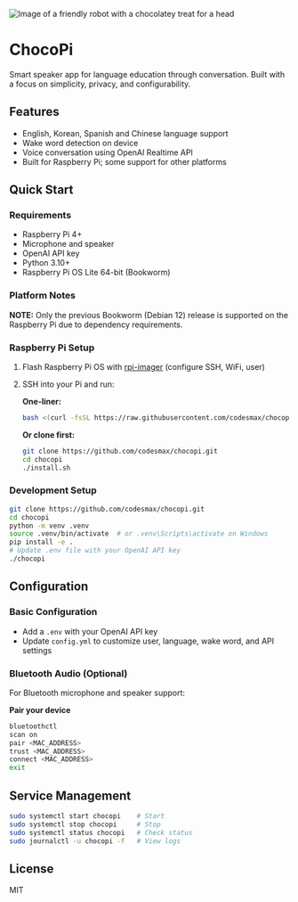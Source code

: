 ![Image of a friendly robot with a chocolatey treat for a head](https://github.com/user-attachments/assets/d197fcb5-cfa9-4faf-a3ce-9e9b94eb9ee0)

# ChocoPi

Smart speaker app for language education through conversation.
Built with a focus on simplicity, privacy, and configurability.


## Features

- English, Korean, Spanish and Chinese language support
- Wake word detection on device
- Voice conversation using OpenAI Realtime API
- Built for Raspberry Pi; some support for other platforms


## Quick Start

### Requirements

- Raspberry Pi 4+
- Microphone and speaker
- OpenAI API key
- Python 3.10+
- Raspberry Pi OS Lite 64-bit (Bookworm)

### Platform Notes

**NOTE:** Only the previous Bookworm (Debian 12) release is supported on the Raspberry Pi due to dependency requirements.

### Raspberry Pi Setup

1. Flash Raspberry Pi OS with [rpi-imager](https://rpi.org/imager) (configure SSH, WiFi, user)
2. SSH into your Pi and run:

   **One-liner:**
   ```bash
   bash <(curl -fsSL https://raw.githubusercontent.com/codesmax/chocopi/main/install.sh)
   ```

   **Or clone first:**
   ```bash
   git clone https://github.com/codesmax/chocopi.git
   cd chocopi
   ./install.sh
   ```

### Development Setup

```bash
git clone https://github.com/codesmax/chocopi.git
cd chocopi
python -m venv .venv
source .venv/bin/activate  # or .venv\Scripts\activate on Windows
pip install -e .
# Update .env file with your OpenAI API key
./chocopi
```

## Configuration

### Basic Configuration
- Add a `.env` with your OpenAI API key
- Update `config.yml` to customize user, language, wake word, and API settings

### Bluetooth Audio (Optional)

For Bluetooth microphone and speaker support:

**Pair your device**
   ```bash
   bluetoothctl
   scan on
   pair <MAC_ADDRESS>
   trust <MAC_ADDRESS>
   connect <MAC_ADDRESS>
   exit
   ```

## Service Management

```bash
sudo systemctl start chocopi    # Start
sudo systemctl stop chocopi     # Stop
sudo systemctl status chocopi   # Check status
sudo journalctl -u chocopi -f   # View logs
```

## License

MIT
